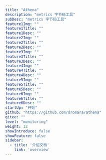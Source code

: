 ```yaml
---
title: "Athena"
description: "metrics 字节码工具"
subDesc: "metrics 字节码工具"
feature1Img: ""
feature1Title: ""
feature1Desc: ""
feature2Img: ""
feature2Title: ""
feature2Desc: ""
feature3Img: ""
feature3Title: ""
feature3Desc: ""
feature4Img: ""
feature4Title: ""
feature4Desc: ""
feature5Img: ""
feature5Title: ""
feature5Desc: ""
feature6Img: ""
feature6Title: ""
feature6Desc: ""
startUp: "开始"
github: "https://github.com/dromara/athena"
gitee: ""
level: "monitoring"
weight: 12
showIntroduce: false
showFeature: false
sidebar:
  - title: '介绍文档'  	
    link: 'overview'
---
```


